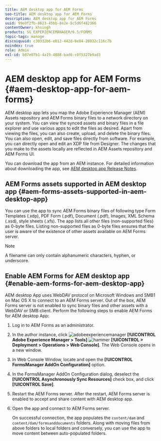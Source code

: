 ```yaml
---
title: AEM desktop app for AEM Forms
seo-title: AEM desktop app for AEM Forms
description: AEM desktop app for AEM Forms
uuid: 99e0f2fb-8623-45bb-8e2e-5c5d6f482366
contentOwner: khsingh
products: SG_EXPERIENCEMANAGER/6.5/FORMS
topic-tags: manage
discoiquuid: c30332b6-e012-442d-8e84-28832c116c7b
noindex: true
role: Admin
exl-id: b87e07b1-4a19-4888-bad0-c0f5327b9ad3
---
```

# AEM desktop app for AEM Forms {#aem-desktop-app-for-aem-forms}

AEM desktop app lets you map the Adobe Experience Manager (AEM) Assets repository and AEM Forms binary files to a network directory on your system. You can view the synced assets and binary files in a file explorer and use various apps to edit the files as desired. Apart from viewing the files, you can also create, upload, and delete the binary files. You can also open, edit, and save files directly from software. For example, you can directly open and edit an XDP file from Designer. The changes that you make to the assets locally are reflected in AEM Assets repository and AEM Forms UI.

You can download the app from an AEM instance. For detailed information about downloading the app, see [AEM desktop app Release Notes](https://helpx.adobe.com/experience-manager/desktop-app/release-notes.html).

## AEM Forms assets supported in AEM desktop app {#aem-forms-assets-supported-in-aem-desktop-app}

You can use the app to sync AEM Forms binary files of following type Form Templates (.xdp), PDF Form (.pdf), Document (.pdf), Images, XML Schema (.xsd), style sheets (.xfs). The app lists all other files (non-supported files) as 0-byte files. Listing non-supported files as 0-byte files ensures that the user is aware of the existence of other assets available on AEM Forms server.

>[!NOTE]
>
>A filename can only contain alphanumeric characters, hyphen, or underscore.

## Enable AEM Forms for AEM desktop app {#enable-aem-forms-for-aem-desktop-app}

AEM desktop App uses WebDAV protocol on Microsoft Windows and SMB1 on Mac OS X to connect to an AEM Forms server. Out of the box, AEM Forms server is not enabled to sync binary files and other assets with a WebDAV or SMB client. Perform the following steps to enable AEM Forms for AEM desktop App:

1. Log in to AEM Forms as an administrator.
1. In the author instance, click ![adobeexperiencemanager](assets/adobeexperiencemanager.png) **[!UICONTROL Adobe Experience Manager > Tools]** ![hammer](assets/hammer.png) **[!UICONTROL > Deployment > Operations > Web Console]**. The Web Console opens in a new window.
1. In Web Console Window, locate and open the **[!UICONTROL FormsManager AddOn Configuration]** option.
1. In the FormsManager AddOn Configuration dialog, deselect the **[!UICONTROL Asynchronously Sync Resources]** check box, and click **[!UICONTROL Save]**.
1. Restart the AEM Forms server. After the restart, AEM Forms server is enabled to accept and share content with AEM desktop app.
1. Open the app and connect to AEM Forms server.

   On successful connection, the app populates the `content/dam` and `content/dam/formsanddocuments` folders. Along with moving files from above folders to local folders and conversely, you can use the app to move content between auto-populated folders.
